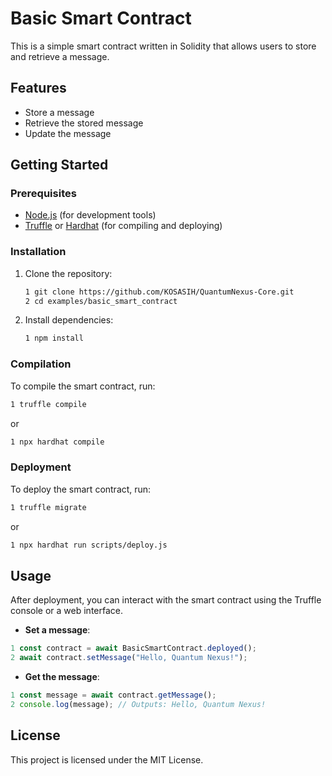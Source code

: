 # Basic Smart Contract

This is a simple smart contract written in Solidity that allows users to store and retrieve a message.

## Features

- Store a message
- Retrieve the stored message
- Update the message

## Getting Started

### Prerequisites

- [Node.js](https://nodejs.org/) (for development tools)
- [Truffle](https://www.trufflesuite.com/truffle) or [Hardhat](https://hardhat.org/) (for compiling and deploying)

### Installation

1. Clone the repository:
   ```bash
   1 git clone https://github.com/KOSASIH/QuantumNexus-Core.git
   2 cd examples/basic_smart_contract
   ```

2. Install dependencies:
   ```bash
   1 npm install
   ```
   
### Compilation
To compile the smart contract, run:

```bash
1 truffle compile
```

or

```bash
1 npx hardhat compile
```

### Deployment
To deploy the smart contract, run:

```bash
1 truffle migrate
```

or

```bash
1 npx hardhat run scripts/deploy.js
```

## Usage
After deployment, you can interact with the smart contract using the Truffle console or a web interface.

- **Set a message**:

```javascript
1 const contract = await BasicSmartContract.deployed();
2 await contract.setMessage("Hello, Quantum Nexus!");
```

- **Get the message**:

```javascript
1 const message = await contract.getMessage();
2 console.log(message); // Outputs: Hello, Quantum Nexus!
```

## License
This project is licensed under the MIT License.
